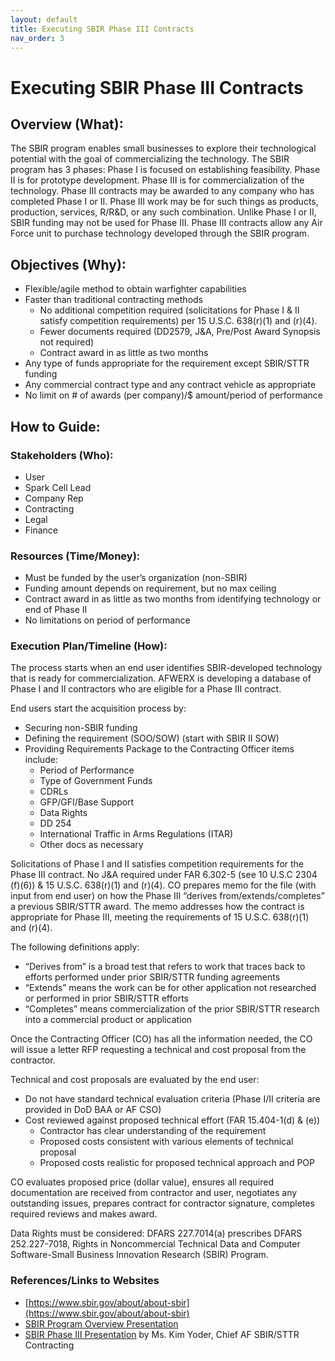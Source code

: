 ```yaml
---
layout: default
title: Executing SBIR Phase III Contracts
nav_order: 3
---
```


# Executing SBIR Phase III Contracts

## Overview (What):

The SBIR program enables small businesses to explore their technological potential with the goal of commercializing the technology.  The SBIR program has 3 phases: Phase I is focused on establishing feasibility.  Phase II is for prototype development.  Phase III is for commercialization of the technology.  Phase III contracts may be awarded to any company who has completed Phase I or II.  Phase III work may be for such things as products, production, services, R/R&D, or any such combination.  Unlike Phase I or II, SBIR funding may not be used for Phase III.  Phase III contracts allow any Air Force unit to purchase technology developed through the SBIR program.

## Objectives (Why):

*   Flexible/agile method to obtain warfighter capabilities
*   Faster than traditional contracting methods
    *   No additional competition required (solicitations for Phase I & II satisfy competition requirements) per 15 U.S.C. 638(r)(1) and (r)(4).
    *   Fewer documents required (DD2579, J&A, Pre/Post Award Synopsis not required)
    *   Contract award in as little as two months
*   Any type of funds appropriate for the requirement except SBIR/STTR funding
*   Any commercial contract type and any contract vehicle as appropriate
*   No limit on # of awards (per company)/$ amount/period of performance

## How to Guide:

### Stakeholders (Who):

*   User
*   Spark Cell Lead
*   Company Rep
*   Contracting
*   Legal
*   Finance

### Resources (Time/Money):

*   Must be funded by the user’s organization (non-SBIR)
*   Funding amount depends on requirement, but no max ceiling
*   Contract award in as little as two months from identifying technology or end of Phase II
*   No limitations on period of performance


### Execution Plan/Timeline (How):

The process starts when an end user identifies SBIR-developed technology that is ready for commercialization. AFWERX is developing a database of Phase I and II contractors who are eligible for a Phase III contract.

End users start the acquisition process by:

*   Securing non-SBIR funding
*   Defining the requirement (SOO/SOW)  (start with SBIR II SOW)
*   Providing Requirements Package to the Contracting Officer items include:
    *   Period of Performance
    *   Type of Government Funds
    *   CDRLs
    *   GFP/GFI/Base Support
    *   Data Rights
    *   DD 254
    *   International Traffic in Arms Regulations (ITAR)
    *   Other docs as necessary

Solicitations of Phase I and II satisfies competition requirements for the Phase III contract. No J&A required under FAR 6.302-5 (see 10 U.S.C 2304 (f)(6)) & 15 U.S.C. 638(r)(1) and (r)(4).  CO prepares memo for the file (with input from end user) on how the Phase III “derives from/extends/completes” a previous SBIR/STTR award.  The memo addresses how the contract is appropriate for Phase III, meeting the requirements of 15 U.S.C. 638(r)(1) and (r)(4).

The following definitions apply:

*   “Derives from” is a broad test that refers to work that traces back to efforts performed under prior SBIR/STTR funding agreements
*   “Extends” means the work can be for other application not researched or performed in prior SBIR/STTR efforts
*   “Completes” means commercialization of the prior SBIR/STTR research into a commercial product or application

Once the Contracting Officer (CO) has all the information needed, the CO will issue a letter RFP requesting a technical and cost proposal from the contractor.

Technical and cost proposals are evaluated by the end user:

*   Do not have standard technical evaluation criteria (Phase I/II criteria are provided in DoD BAA or AF CSO)
*   Cost reviewed against proposed technical effort (FAR 15.404-1(d) & (e))
    *   Contractor has clear understanding of the requirement
    *   Proposed costs consistent with various elements of technical proposal
    *   Proposed costs realistic for proposed technical approach and POP

CO evaluates proposed price (dollar value), ensures all required documentation are received from contractor and user, negotiates any outstanding issues, prepares contract for contractor signature, completes required reviews and makes award.

Data Rights must be considered:  DFARS 227.7014(a) prescribes DFARS 252.227-7018, Rights in Noncommercial Technical Data and Computer Software-Small Business Innovation Research (SBIR) Program.

### References/Links to Websites

*  [https://www.sbir.gov/about/about-sbir](https://www.sbir.gov/about/about-sbir)
*  [SBIR Program Overview Presentation](https://www.sbir.gov/sites/default/files/SBIR%20Overview-%20DEC%202016.pptx)
*  [SBIR Phase III Presentation](https://cs2.eis.af.mil/sites/10074/afcc/AFICC/DS/Briefings/2.%20WOATS%202019%20Day%201/3.%20%20SBIR%20Phase%20III%20Brief.pptx) by Ms. Kim Yoder, Chief AF SBIR/STTR Contracting
